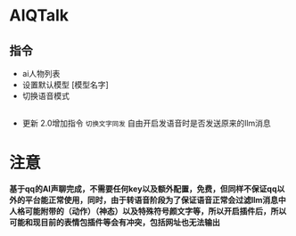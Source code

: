 # AIQTalk

## 指令
- ai人物列表
- 设置默认模型 [模型名字]
- 切换语音模式
  
##
- 更新 2.0增加指令 `切换文字同发` 自由开启发语音时是否发送原来的llm消息
# 注意
**基于qq的AI声聊完成，不需要任何key以及额外配置，免费，但同样不保证qq以外的平台能正常使用，同时，由于转语音阶段为了保证语音正常会过滤llm消息中人格可能附带的（动作）（神态）以及特殊符号颜文字等，所以开启插件后，所以可能和现目前的表情包插件等会有冲突，包括网址也无法输出**
